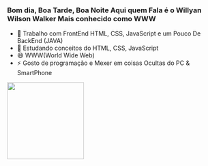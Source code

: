 ### Bom dia, Boa Tarde, Boa Noite Aqui quem Fala é o Willyan Wilson Walker Mais conhecido como WWW
 
- 🔭 Trabalho com FrontEnd HTML, CSS, JavaScript e um Pouco De BackEnd (JAVA)
- 🌱 Estudando conceitos do HTML, CSS, JavaScript
- 😄 WWW(World Wide Web)
- ⚡ Gosto de programação e Mexer em coisas Ocultas do PC & SmartPhone
<div>
  <a href="https://github.com/Walker10TECH">
    <img height="180" src="https://github-readme-stats.vercel.app/api?username=Walker10TECH&show_icons=true&theme=dracula&include_all_commits=true&count_private=true" />
  </a>
</div>
